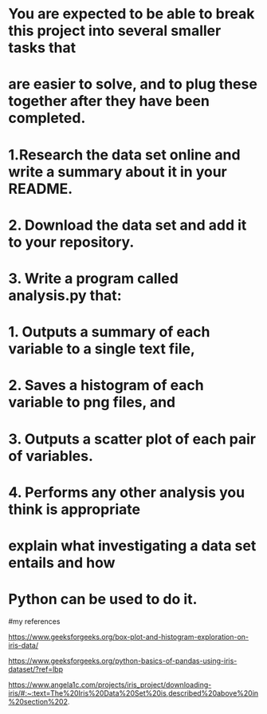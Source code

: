 # You are expected to be able to break this project into several smaller tasks that
# are easier to solve, and to plug these together after they have been completed. 

# 1.Research the data set online and write a summary about it in your README.
#   2. Download the data set and add it to your repository.
#   3. Write a program called analysis.py that:
#      1. Outputs a summary of each variable to a single text file,
#      2. Saves a histogram of each variable to png files, and
#      3. Outputs a scatter plot of each pair of variables.
#      4. Performs any other analysis you think is appropriate


# explain what investigating a data set entails and how
# Python can be used to do it. 















#my references

https://www.geeksforgeeks.org/box-plot-and-histogram-exploration-on-iris-data/

https://www.geeksforgeeks.org/python-basics-of-pandas-using-iris-dataset/?ref=lbp

https://www.angela1c.com/projects/iris_project/downloading-iris/#:~:text=The%20Iris%20Data%20Set%20is,described%20above%20in%20section%202.
